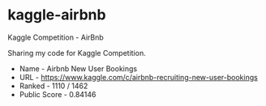 # kaggle-airbnb
Kaggle Competition - AirBnb 

Sharing my code for Kaggle Competition.

* Name - Airbnb New User Bookings 
* URL - https://www.kaggle.com/c/airbnb-recruiting-new-user-bookings
* Ranked - 1110 / 1462 
* Public Score - 0.84146

